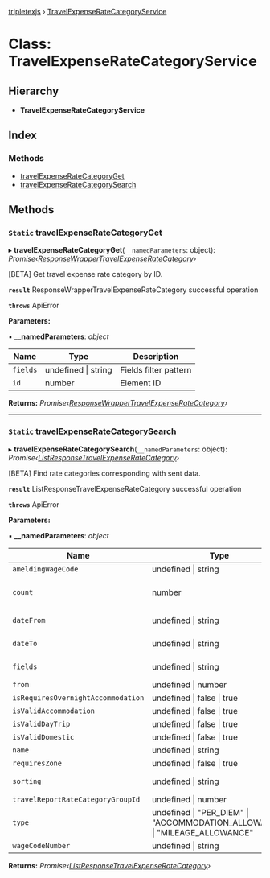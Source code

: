 [tripletexjs](../README.md) › [TravelExpenseRateCategoryService](travelexpenseratecategoryservice.md)

# Class: TravelExpenseRateCategoryService

## Hierarchy

* **TravelExpenseRateCategoryService**

## Index

### Methods

* [travelExpenseRateCategoryGet](travelexpenseratecategoryservice.md#static-travelexpenseratecategoryget)
* [travelExpenseRateCategorySearch](travelexpenseratecategoryservice.md#static-travelexpenseratecategorysearch)

## Methods

### `Static` travelExpenseRateCategoryGet

▸ **travelExpenseRateCategoryGet**(`__namedParameters`: object): *Promise‹[ResponseWrapperTravelExpenseRateCategory](../interfaces/responsewrappertravelexpenseratecategory.md)›*

[BETA] Get travel expense rate category by ID.

**`result`** ResponseWrapperTravelExpenseRateCategory successful operation

**`throws`** ApiError

**Parameters:**

▪ **__namedParameters**: *object*

Name | Type | Description |
------ | ------ | ------ |
`fields` | undefined &#124; string | Fields filter pattern |
`id` | number | Element ID |

**Returns:** *Promise‹[ResponseWrapperTravelExpenseRateCategory](../interfaces/responsewrappertravelexpenseratecategory.md)›*

___

### `Static` travelExpenseRateCategorySearch

▸ **travelExpenseRateCategorySearch**(`__namedParameters`: object): *Promise‹[ListResponseTravelExpenseRateCategory](../interfaces/listresponsetravelexpenseratecategory.md)›*

[BETA] Find rate categories corresponding with sent data.

**`result`** ListResponseTravelExpenseRateCategory successful operation

**`throws`** ApiError

**Parameters:**

▪ **__namedParameters**: *object*

Name | Type | Default | Description |
------ | ------ | ------ | ------ |
`ameldingWageCode` | undefined &#124; string | - | Containing |
`count` | number | 1000 | Number of elements to return |
`dateFrom` | undefined &#124; string | - | From and including |
`dateTo` | undefined &#124; string | - | To and excluding |
`fields` | undefined &#124; string | - | Fields filter pattern |
`from` | undefined &#124; number | - | From index |
`isRequiresOvernightAccommodation` | undefined &#124; false &#124; true | - | Equals |
`isValidAccommodation` | undefined &#124; false &#124; true | - | Equals |
`isValidDayTrip` | undefined &#124; false &#124; true | - | Equals |
`isValidDomestic` | undefined &#124; false &#124; true | - | Equals |
`name` | undefined &#124; string | - | Containing |
`requiresZone` | undefined &#124; false &#124; true | - | Equals |
`sorting` | undefined &#124; string | - | Sorting pattern |
`travelReportRateCategoryGroupId` | undefined &#124; number | - | Equals |
`type` | undefined &#124; "PER_DIEM" &#124; "ACCOMMODATION_ALLOWANCE" &#124; "MILEAGE_ALLOWANCE" | - | Equals |
`wageCodeNumber` | undefined &#124; string | - | Equals |

**Returns:** *Promise‹[ListResponseTravelExpenseRateCategory](../interfaces/listresponsetravelexpenseratecategory.md)›*
